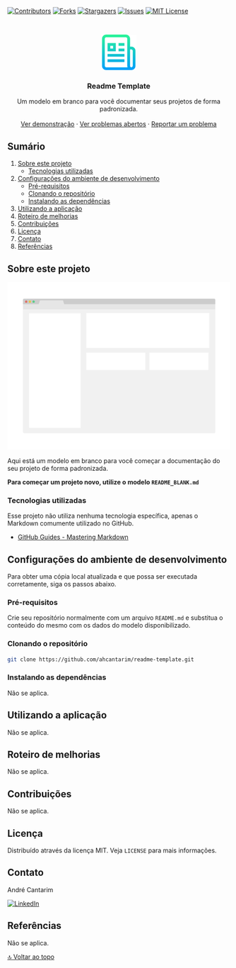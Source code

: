 [![Contributors][contributors-shield]][contributors-url]
[![Forks][forks-shield]][forks-url]
[![Stargazers][stars-shield]][stars-url]
[![Issues][issues-shield]][issues-url]
[![MIT License][license-shield]][license-url]


<!-- PROJECT LOGO -->
<br />
<p align="center">
  <a href="https://github.com/ahcantarim/readme-template">
    <img src=".github/logo.png" alt="readme-template" width="80" height="80">
  </a>

  <h3 align="center">Readme Template</h3>

  <p align="center">
    Um modelo em branco para você documentar seus projetos de forma padronizada.
    <br />
    <br />
    <a href="https://github.com/ahcantarim/readme-template">Ver demonstração</a>
    ·
    <a href="https://github.com/ahcantarim/readme-template/issues">Ver problemas abertos</a>
    ·
    <a href="https://github.com/ahcantarim/readme-template/issues/new">Reportar um problema</a>
  </p>
</p>


<!-- TABLE OF CONTENTS -->
## Sumário

<ol>
    <li>
        <a href="#sobre-este-projeto">Sobre este projeto</a>
        <ul>
            <li><a href="#tecnologias-utilizadas">Tecnologias utilizadas</a></li>
        </ul>
    </li>
    <li>
        <a href="#configurações-do-ambiente-de-desenvolvimento">Configurações do ambiente de desenvolvimento</a>
        <ul>
            <li><a href="#pré-requisitos">Pré-requisitos</a></li>
            <li><a href="#clonando-o-repositório">Clonando o repositório</a></li>
            <li><a href="#instalando-as-dependências">Instalando as dependências</a></li>
        </ul>
    </li>
    <li><a href="#utilizando-a-aplicação">Utilizando a aplicação</a></li>
    <li><a href="#roteiro-de-melhorias">Roteiro de melhorias</a></li>
    <li><a href="#contribuições">Contribuições</a></li>
    <li><a href="#licença">Licença</a></li>
    <li><a href="#contato">Contato</a></li>
    <li><a href="#referências">Referências</a></li>
</ol>


<!-- ABOUT THE PROJECT -->
## Sobre este projeto

[![Screenshot][product-screenshot]][product-screenshot]

Aqui está um modelo em branco para você começar a documentação do seu projeto de forma padronizada.

**Para começar um projeto novo, utilize o modelo ``README_BLANK.md``**


### Tecnologias utilizadas

Esse projeto não utiliza nenhuma tecnologia específica, apenas o Markdown comumente utilizado no GitHub.

* [GitHub Guides - Mastering Markdown](https://guides.github.com/features/mastering-markdown/)


<!-- GETTING STARTED -->
## Configurações do ambiente de desenvolvimento

Para obter uma cópia local atualizada e que possa ser executada corretamente, siga os passos abaixo.

### Pré-requisitos

Crie seu repositório normalmente com um arquivo ``README.md`` e substitua o conteúdo do mesmo com os dados do modelo disponibilizado.


### Clonando o repositório

   ```bash
   git clone https://github.com/ahcantarim/readme-template.git
   ```


### Instalando as dependências

Não se aplica.


<!-- USAGE EXAMPLES -->
## Utilizando a aplicação

Não se aplica.


<!-- ROADMAP -->
## Roteiro de melhorias

Não se aplica.


<!-- CONTRIBUTING -->
## Contribuições

Não se aplica.


<!-- LICENSE -->
## Licença

Distribuído através da licença MIT. Veja `LICENSE` para mais informações.


<!-- CONTACT -->
## Contato

André Cantarim

[![LinkedIn][linkedin-shield]][linkedin-url]


<!-- ACKNOWLEDGEMENTS -->
## Referências

Não se aplica.


<a href="#sumário">🔝 Voltar ao topo</a>


<!-- MARKDOWN LINKS & IMAGES -->
<!-- https://www.markdownguide.org/basic-syntax/#reference-style-links -->
[contributors-shield]: https://img.shields.io/github/contributors/ahcantarim/readme-template.svg?style=for-the-badge
[contributors-url]: https://github.com/ahcantarim/readme-template/graphs/contributors
[forks-shield]: https://img.shields.io/github/forks/ahcantarim/readme-template.svg?style=for-the-badge
[forks-url]: https://github.com/ahcantarim/readme-template/network/members
[stars-shield]: https://img.shields.io/github/stars/ahcantarim/readme-template.svg?style=for-the-badge
[stars-url]: https://github.com/ahcantarim/readme-template/stargazers
[issues-shield]: https://img.shields.io/github/issues/ahcantarim/readme-template.svg?style=for-the-badge
[issues-url]: https://github.com/ahcantarim/readme-template/issues
[license-shield]: https://img.shields.io/github/license/ahcantarim/readme-template.svg?style=for-the-badge
[license-url]: https://github.com/ahcantarim/readme-template/blob/master/LICENSE.txt
[linkedin-shield]: https://img.shields.io/badge/-LinkedIn-black.svg?style=for-the-badge&logo=linkedin&colorB=555
[linkedin-url]: https://linkedin.com/in/ahcantarim
[product-screenshot]: .github/screenshot.png
